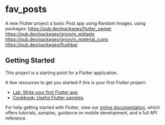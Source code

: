 # fav_posts

A new Flutter project a basic Post app using Random Images.
using packages:
https://pub.dev/packages/flutter_swiper
https://pub.dev/packages/groovin_widgets
https://pub.dev/packages/groovin_material_icons
https://pub.dev/packages/flushbar

## Getting Started

This project is a starting point for a Flutter application.

A few resources to get you started if this is your first Flutter project:

- [Lab: Write your first Flutter app](https://flutter.dev/docs/get-started/codelab)
- [Cookbook: Useful Flutter samples](https://flutter.dev/docs/cookbook)

For help getting started with Flutter, view our
[online documentation](https://flutter.dev/docs), which offers tutorials,
samples, guidance on mobile development, and a full API reference.

